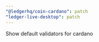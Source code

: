 ```yaml
---
"@ledgerhq/coin-cardano": patch
"ledger-live-desktop": patch
---
```


Show default validators for cardano
